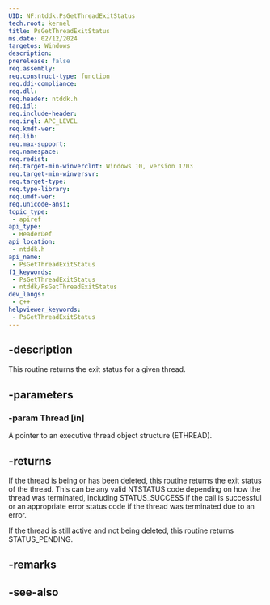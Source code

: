 ```yaml
---
UID: NF:ntddk.PsGetThreadExitStatus
tech.root: kernel
title: PsGetThreadExitStatus
ms.date: 02/12/2024
targetos: Windows
description: 
prerelease: false
req.assembly: 
req.construct-type: function
req.ddi-compliance: 
req.dll: 
req.header: ntddk.h
req.idl: 
req.include-header: 
req.irql: APC_LEVEL
req.kmdf-ver: 
req.lib: 
req.max-support: 
req.namespace: 
req.redist: 
req.target-min-winverclnt: Windows 10, version 1703
req.target-min-winversvr: 
req.target-type: 
req.type-library: 
req.umdf-ver: 
req.unicode-ansi: 
topic_type:
 - apiref
api_type:
 - HeaderDef
api_location:
 - ntddk.h
api_name:
 - PsGetThreadExitStatus
f1_keywords:
 - PsGetThreadExitStatus
 - ntddk/PsGetThreadExitStatus
dev_langs:
 - c++
helpviewer_keywords:
 - PsGetThreadExitStatus
---
```


## -description

This routine returns the exit status for a given thread.

## -parameters

### -param Thread [in]

A pointer to an executive thread object structure (ETHREAD).

## -returns

If the thread is being or has been deleted, this routine returns the exit status of the thread. This can be any valid NTSTATUS code depending on how the thread was terminated, including STATUS_SUCCESS if the call is successful or an appropriate error status code if the thread was terminated due to an error.

If the thread is still active and not being deleted, this routine returns STATUS_PENDING.

## -remarks

## -see-also

